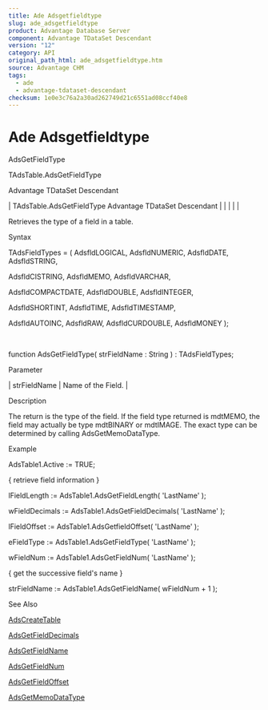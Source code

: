 ```yaml
---
title: Ade Adsgetfieldtype
slug: ade_adsgetfieldtype
product: Advantage Database Server
component: Advantage TDataSet Descendant
version: "12"
category: API
original_path_html: ade_adsgetfieldtype.htm
source: Advantage CHM
tags:
  - ade
  - advantage-tdataset-descendant
checksum: 1e0e3c76a2a30ad262749d21c6551ad08ccf40e8
---
```


# Ade Adsgetfieldtype

AdsGetFieldType

TAdsTable.AdsGetFieldType

Advantage TDataSet Descendant

| TAdsTable.AdsGetFieldType  Advantage TDataSet Descendant |  |  |  |  |

Retrieves the type of a field in a table.

Syntax

TAdsFieldTypes = ( AdsfldLOGICAL, AdsfldNUMERIC, AdsfldDATE, AdsfldSTRING,

AdsfldCISTRING, AdsfldMEMO, AdsfldVARCHAR,

AdsfldCOMPACTDATE, AdsfldDOUBLE, AdsfldINTEGER,

AdsfldSHORTINT, AdsfldTIME, AdsfldTIMESTAMP,

AdsfldAUTOINC, AdsfldRAW, AdsfldCURDOUBLE, AdsfldMONEY );

 

function AdsGetFieldType( strFieldName : String ) : TAdsFieldTypes;

Parameter

| strFieldName | Name of the Field. |

Description

The return is the type of the field. If the field type returned is mdtMEMO, the field may actually be type mdtBINARY or mdtIMAGE. The exact type can be determined by calling AdsGetMemoDataType.

Example

AdsTable1.Active := TRUE;

{ retrieve field information }

lFieldLength := AdsTable1.AdsGetFieldLength( 'LastName' );

wFieldDecimals := AdsTable1.AdsGetFieldDecimals( 'LastName' );

lFieldOffset := AdsTable1.AdsGetfieldOffset( 'LastName' );

eFieldType := AdsTable1.AdsGetFieldType( 'LastName' );

wFieldNum := AdsTable1.AdsGetFieldNum( 'LastName' );

{ get the successive field's name }

strFieldName := AdsTable1.AdsGetFieldName( wFieldNum + 1 );

See Also

[AdsCreateTable](ade_adscreatetable.md)

[AdsGetFieldDecimals](ade_adsgetfielddecimals.md)

[AdsGetFieldName](ade_adsgetfieldname.md)

[AdsGetFieldNum](ade_adsgetfieldnum.md)

[AdsGetFieldOffset](ade_adsgetfieldoffset.md)

[AdsGetMemoDataType](ade_adsgetmemodatatype.md)
